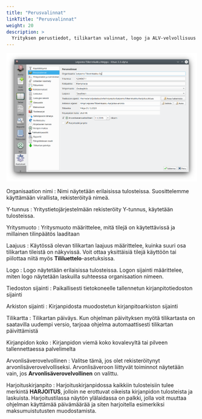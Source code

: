 ```yaml
---
title: "Perusvalinnat"
linkTitle: "Perusvalinnat"
weight: 20
description: >
  Yrityksen perustiedot, tilikartan valinnat, logo ja ALV-velvollisuus
---
```


![](/img/fi/asetukset/perusvalinnat.png)

Organisaation nimi
: Nimi näytetään erilaisissa tulosteissa. Suosittelemme käyttämään virallista, rekisteröityä nimeä.

Y-tunnus
: Yritystietojärjestelmään rekisteröity Y-tunnus, käytetään tulosteissa.

Yritysmuoto
: Yritysmuoto määrittelee, mitä tilejä on käytettävissä ja millainen tilinpäätös laaditaan

Laajuus
: Käytössä olevan tilikartan laajuus määrittelee, kuinka suuri osa tilikartan tileistä on näkyvissä. Voit ottaa yksittäisiä tilejä käyttöön tai piilottaa niitä myös **Tililuettelo**-asetuksissa.

Logo
: Logo näytetään erilaisissa tulosteissa. Logon sijainti määrittelee, miten logo näytetään laskuilla suhteessa organisaation nimeen.

Tiedoston sijainti
: Paikallisesti tietokoneelle tallennetun kirjanpitotiedoston sijainti

Arkiston sijainti
: Kirjanpidosta muodostetun kirjanpitoarkiston sijainti

Tilikartta
: Tilikartan päiväys. Kun ohjelman päivityksen myötä tilikartasta on saatavilla uudempi versio, tarjoaa ohjelma automaattisesti tilikartan päivittämistä

Kirjanpidon koko
: Kirjanpidon viemä koko kovalevyltä tai pilveen tallennettaessa palvelimelta

Arvonlisäverovelvollinen
: Valitse tämä, jos olet rekisteröitynyt arvonlisäverovelvolliseksi. Arvonlisäveroon liittyvät toiminnot näytetään vain, jos **Arvonlisäverovelvollinen** on valittu.

Harjoituskirjanpito
: Harjoituskirjanpidossa kaikkiin tulosteisiin tulee merkintä **HARJOITUS**, jolloin ne erottuvat oikeista kirjanpidon tulosteista ja laskuista. Harjoitustilassa näytön ylälaidassa on palkki, jolla voit muuttaa ohjelman käyttämää päivämäärää ja siten harjoitella esimerkiksi maksumuistutusten muodostamista.
